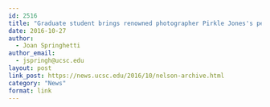 ```yaml
---
id: 2516
title: "Graduate student brings renowned photographer Pirkle Jones's personal archive to the public"
date: 2016-10-27
author:
  - Joan Springhetti
author_email:
  - jspringh@ucsc.edu
layout: post
link_post: https://news.ucsc.edu/2016/10/nelson-archive.html
category: "News"
format: link
---
```

